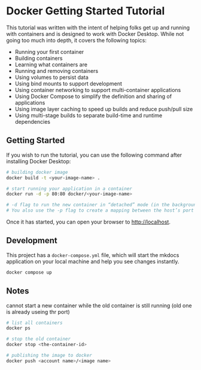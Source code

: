 # Docker Getting Started Tutorial

This tutorial was written with the intent of helping folks get up and running
with containers and is designed to work with Docker Desktop. While not going too much
into depth, it covers the following topics:

- Running your first container
- Building containers
- Learning what containers are
- Running and removing containers
- Using volumes to persist data
- Using bind mounts to support development
- Using container networking to support multi-container applications
- Using Docker Compose to simplify the definition and sharing of applications
- Using image layer caching to speed up builds and reduce push/pull size
- Using multi-stage builds to separate build-time and runtime dependencies

## Getting Started

If you wish to run the tutorial, you can use the following command after installing Docker Desktop:

```bash
# building docker image
docker build -t <your-image-name> .

# start running your application in a container
docker run -d -p 80:80 docker/<your-image-name>

# -d flag to run the new container in “detached” mode (in the background).
# You also use the -p flag to create a mapping between the host’s port 3000 to the container’s port 3000
```

Once it has started, you can open your browser to [http://localhost](http://localhost).

## Development

This project has a `docker-compose.yml` file, which will start the mkdocs application on your
local machine and help you see changes instantly.

```bash
docker compose up
```

## Notes

cannot start a new container while the old container is still running
(old one is already useing thr port)

```bash
# list all containers
docker ps

# stop the old container
docker stop <the-container-id>

# publishing the image to docker
docker push <account name>/<image name>
```
